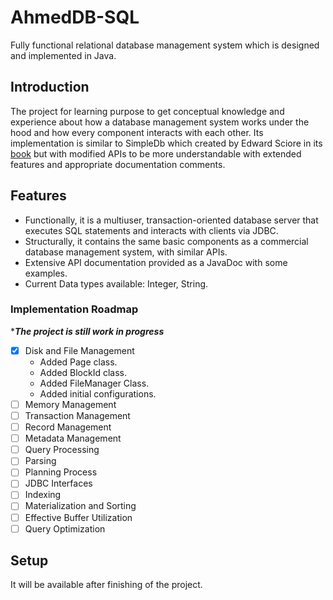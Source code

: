 # AhmedDB-SQL
Fully functional relational database management system which is designed and implemented in Java.

## Introduction
The project for learning purpose to get conceptual knowledge and experience about how a database management system works under the hood and how every component interacts with each other.
Its implementation is similar to SimpleDb which created by Edward Sciore in its [book](https://link.springer.com/book/10.1007/978-3-030-33836-7) but with modified APIs to be more understandable with extended features and appropriate documentation comments.

## Features

- Functionally, it is a multiuser, transaction-oriented database server that executes SQL statements and interacts with clients via JDBC.
- Structurally, it contains the same basic components as a commercial database management system, with similar APIs.
- Extensive API documentation provided as a JavaDoc with some examples.
- Current Data types available: Integer, String.

### Implementation Roadmap
****The project is still work in progress***
- [x] Disk and File Management
  - Added Page class.
  - Added BlockId class.
  - Added FileManager Class.
  - Added initial configurations.
- [ ] Memory Management
- [ ] Transaction Management
- [ ] Record Management
- [ ] Metadata Management
- [ ] Query Processing
- [ ] Parsing
- [ ] Planning Process
- [ ] JDBC Interfaces
- [ ] Indexing
- [ ] Materialization and Sorting
- [ ] Effective Buffer Utilization
- [ ] Query Optimization

## Setup
It will be available after finishing of the project.
